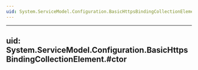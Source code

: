 ```yaml
---
uid: System.ServiceModel.Configuration.BasicHttpsBindingCollectionElement
---
```


---
uid: System.ServiceModel.Configuration.BasicHttpsBindingCollectionElement.#ctor
---
